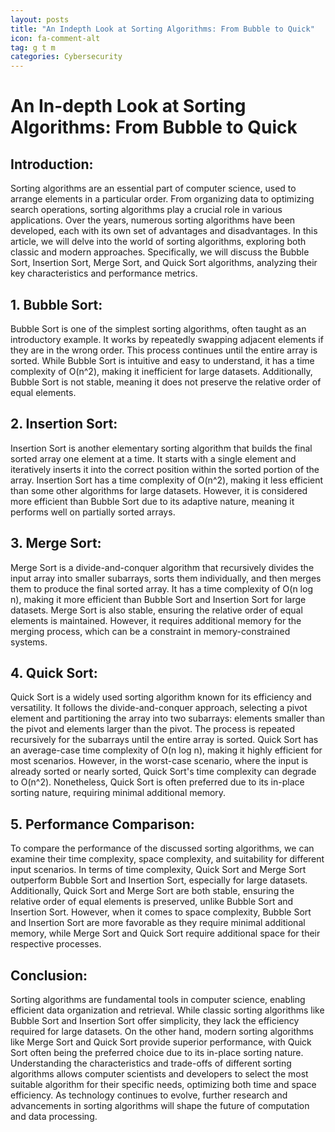 ```yaml
---
layout: posts
title: "An Indepth Look at Sorting Algorithms: From Bubble to Quick"
icon: fa-comment-alt
tag: g t m
categories: Cybersecurity
---
```



# An In-depth Look at Sorting Algorithms: From Bubble to Quick

## Introduction:
Sorting algorithms are an essential part of computer science, used to arrange elements in a particular order. From organizing data to optimizing search operations, sorting algorithms play a crucial role in various applications. Over the years, numerous sorting algorithms have been developed, each with its own set of advantages and disadvantages. In this article, we will delve into the world of sorting algorithms, exploring both classic and modern approaches. Specifically, we will discuss the Bubble Sort, Insertion Sort, Merge Sort, and Quick Sort algorithms, analyzing their key characteristics and performance metrics.

## 1. Bubble Sort:
Bubble Sort is one of the simplest sorting algorithms, often taught as an introductory example. It works by repeatedly swapping adjacent elements if they are in the wrong order. This process continues until the entire array is sorted. While Bubble Sort is intuitive and easy to understand, it has a time complexity of O(n^2), making it inefficient for large datasets. Additionally, Bubble Sort is not stable, meaning it does not preserve the relative order of equal elements.

## 2. Insertion Sort:
Insertion Sort is another elementary sorting algorithm that builds the final sorted array one element at a time. It starts with a single element and iteratively inserts it into the correct position within the sorted portion of the array. Insertion Sort has a time complexity of O(n^2), making it less efficient than some other algorithms for large datasets. However, it is considered more efficient than Bubble Sort due to its adaptive nature, meaning it performs well on partially sorted arrays.

## 3. Merge Sort:
Merge Sort is a divide-and-conquer algorithm that recursively divides the input array into smaller subarrays, sorts them individually, and then merges them to produce the final sorted array. It has a time complexity of O(n log n), making it more efficient than Bubble Sort and Insertion Sort for large datasets. Merge Sort is also stable, ensuring the relative order of equal elements is maintained. However, it requires additional memory for the merging process, which can be a constraint in memory-constrained systems.

## 4. Quick Sort:
Quick Sort is a widely used sorting algorithm known for its efficiency and versatility. It follows the divide-and-conquer approach, selecting a pivot element and partitioning the array into two subarrays: elements smaller than the pivot and elements larger than the pivot. The process is repeated recursively for the subarrays until the entire array is sorted. Quick Sort has an average-case time complexity of O(n log n), making it highly efficient for most scenarios. However, in the worst-case scenario, where the input is already sorted or nearly sorted, Quick Sort's time complexity can degrade to O(n^2). Nonetheless, Quick Sort is often preferred due to its in-place sorting nature, requiring minimal additional memory.

## 5. Performance Comparison:
To compare the performance of the discussed sorting algorithms, we can examine their time complexity, space complexity, and suitability for different input scenarios. In terms of time complexity, Quick Sort and Merge Sort outperform Bubble Sort and Insertion Sort, especially for large datasets. Additionally, Quick Sort and Merge Sort are both stable, ensuring the relative order of equal elements is preserved, unlike Bubble Sort and Insertion Sort. However, when it comes to space complexity, Bubble Sort and Insertion Sort are more favorable as they require minimal additional memory, while Merge Sort and Quick Sort require additional space for their respective processes.

## Conclusion:
Sorting algorithms are fundamental tools in computer science, enabling efficient data organization and retrieval. While classic sorting algorithms like Bubble Sort and Insertion Sort offer simplicity, they lack the efficiency required for large datasets. On the other hand, modern sorting algorithms like Merge Sort and Quick Sort provide superior performance, with Quick Sort often being the preferred choice due to its in-place sorting nature. Understanding the characteristics and trade-offs of different sorting algorithms allows computer scientists and developers to select the most suitable algorithm for their specific needs, optimizing both time and space efficiency. As technology continues to evolve, further research and advancements in sorting algorithms will shape the future of computation and data processing.